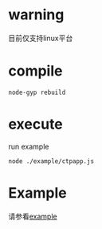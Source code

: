 # warning
目前仅支持linux平台

# compile
```
node-gyp rebuild

```

# execute
run example
```
node ./example/ctpapp.js

```

# Example
请参看[example](https://github.com/iamweilee/nodectp-example.git)